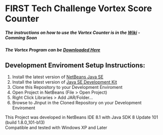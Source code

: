 # FIRST Tech Challenge Vortex Score Counter
##### The instructions on how to use the Vortex Counter is in the [Wiki](https://github.com/FeraGroup/FTCVortexScoreCounter/wiki) - Comming Soon
##### The Vortex Program can be [Downloaded Here](http://projects.feragroup.com/FTC_Goal_Counter.zip)

## Development Enviroment Setup Instructions:
1. Install the latest version of [NetBeans Java SE](https://netbeans.org/downloads/)
2. Install the latest version of [Java SE Development Kit](http://www.oracle.com/technetwork/java/javase/downloads/jdk8-downloads-2133151.html)
3. Clone this Repository to your Development Enviroment
4. Open Project in NetBeans (File > Open Project)
5. Right Click Libraries > Add JAR/Folder...
6. Browse to JInput in the Cloned Repository on your Development Enviroment

This Project was developed in NetBeans IDE 8.1 with Java SDK 8 Update 101 (build 1.8.0_101-b13)<br>
Compatible and tested with Windows XP and Later 
